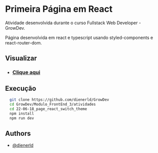 # Primeira Página em React

Atividade desenvolvida durante o curso Fullstack Web Developer - GrowDev.

Página desenvolvida em react e typescript usando styled-components e react-router-dom.

## Visualizar

- ### [Clique aqui](https://dnr-first.netlify.app/)

## Execução

```bash
  git clone https://github.com/dienerld/GrowDev
  cd GrowDev/Modulo_FrontEnd_3/atividades
  cd 22-06-18_page_react_switch_theme
  npm install
  npm run dev
```

## Authors

- [@dienerld](https://www.github.com/dienerld)
